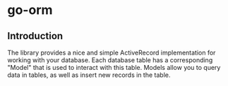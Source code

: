 # go-orm

## Introduction

The library provides a nice and simple ActiveRecord implementation for working with your database. Each database table has a corresponding "Model" that is used to interact with this table. Models allow you to query data in tables, as well as insert new records in the table.